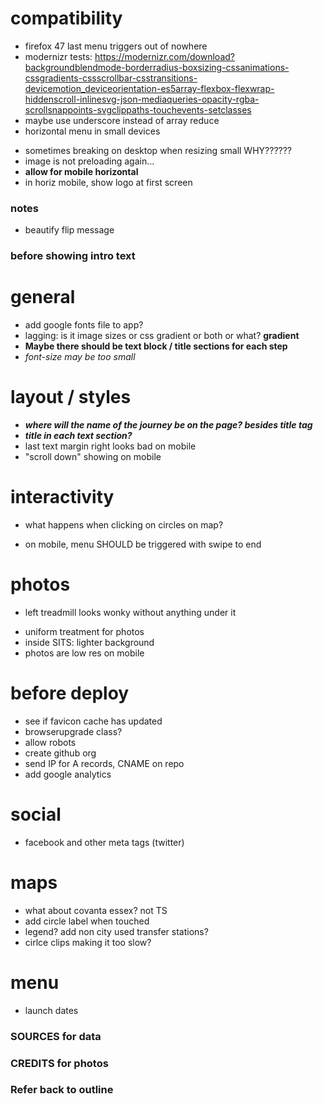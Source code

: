 # compatibility

- firefox 47 last menu triggers out of nowhere
- modernizr tests:
https://modernizr.com/download?backgroundblendmode-borderradius-boxsizing-cssanimations-cssgradients-cssscrollbar-csstransitions-devicemotion_deviceorientation-es5array-flexbox-flexwrap-hiddenscroll-inlinesvg-json-mediaqueries-opacity-rgba-scrollsnappoints-svgclippaths-touchevents-setclasses
- maybe use underscore instead of array reduce
- horizontal menu in small devices
<!-- - on mobile, hide top address bar? -->
- sometimes breaking on desktop when resizing small WHY??????
- image is not preloading again...
- **allow for mobile horizontal**
- in horiz mobile, show logo at first screen

### notes

<!-- - last image with diagram not lazy loading -->
<!-- - if phone is too small and horizontal ask to flip to vertical (500px min height) -->
- beautify flip message
<!-- - say something about landfills being sanitary -->
<!-- - add credits -->

### before showing intro text

<!-- - add sources to text -->
<!-- - add comment about ghg being estimated -->

# general

<!-- - intro page: on our template -->
<!-- - ignored attempt to cancel... is it reproducible on mobile? -->
- add google fonts file to app?
- lagging: is it image sizes or css gradient or both or what? **gradient**
- **Maybe there should be text block / title sections for each step**
- *font-size may be too small*

# layout / styles

- ***where will the name of the journey be on the page? besides title tag***
- ***title in each text section?***
- last text margin right looks bad on mobile
- "scroll down" showing on mobile
<!-- - choose font -->
<!-- - recalculate on resize -->
<!-- - mobile devices on horizontal mode -->
<!-- - add updated logo and favicon (maybe the favicon should match the current website – I think it does) -->
<!-- - mask content before js is done -->
<!-- - center footer vertically into its container -->
<!-- - breadcrumbs -->
<!-- - check if mask with opacity is not too slow -->
<!-- - link to website in header logo -->
<!-- - menu at end -->
<!-- - padding around maps -->

# interactivity

<!-- - allow use keyboard arrows and spacebar to scroll -->
- what happens when clicking on circles on map?
<!-- - on touch, prevent pinch zoom -->
- on mobile, menu SHOULD be triggered with swipe to end

# photos

<!-- - person taking out the trash LE (find, crop) -->
<!-- - different sanitation workers, changes every time? LE (crop) -->
<!-- - add dsny worker doing baskets LE (crop) -->
<!-- - fix first photo of trash bags, falling to left -->
<!-- - fix resolution and maybe set a series of different resolutions depending on device size -->
<!-- - fix photo inside transfer station with empty background -->
<!-- - fix tipping photo sanitation truck writing mirrorred -->
- left treadmill looks wonky without anything under it
<!-- - add left slope to tipping at landfill picture? -->
<!-- - color truck arriving at landfill orange? -->
<!-- - make sits entrance photo taller -->
- uniform treatment for photos
- inside SITS: lighter background
- photos are low res on mobile

# before deploy

- see if favicon cache has updated
- browserupgrade class?
- allow robots
- create github org
- send IP for A records, CNAME on repo
- add google analytics

# social

- facebook and other meta tags (twitter)

# maps

- what about covanta essex? not TS
- add circle label when touched
- legend? add non city used transfer stations?
- cirlce clips making it too slow?
<!-- - build geojsons too via gulp -->
<!-- - concat several geojsons into one -->
<!-- - nyc: fix jagged edges -->

# menu

- launch dates

### SOURCES for data

### CREDITS for photos

### Refer back to outline
